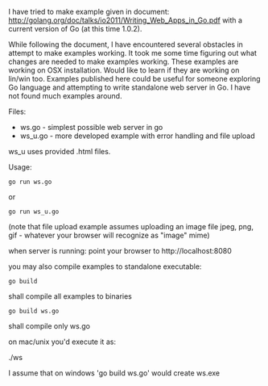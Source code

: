 I have tried to make example given in document: http://golang.org/doc/talks/io2011/Writing_Web_Apps_in_Go.pdf with a current version of Go (at this time 1.0.2).

While following the document, I have encountered several obstacles in attempt to make examples working. It took me some time figuring out what changes are needed to make examples working. These examples are working on OSX installation. Would like to learn if they are working on lin/win too. Examples published here could be useful for someone  exploring Go language and attempting to write standalone web server in Go. I have not found much examples around.

Files:

- ws.go - simplest possible web server in go
- ws_u.go - more developed example with error handling and file upload

ws_u uses provided .html files.

Usage:

    go run ws.go

or

    go run ws_u.go

(note that file upload example assumes uploading an image file jpeg, png, gif - whatever your browser will recognize as "image" mime)

when server is running: point your browser to http://localhost:8080

you may also compile examples to standalone executable:

    go build

shall compile all examples to binaries

    go build ws.go

shall compile only ws.go

on mac/unix you'd execute it as:

  ./ws

I assume that on windows 'go build ws.go' would create ws.exe

